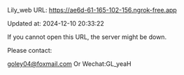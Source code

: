 Lily_web URL: https://ae6d-61-165-102-156.ngrok-free.app

Updated at: 2024-12-10 20:33:22

If you cannot open this URL, the server might be down.

Please contact: 

goley04@foxmail.com Or Wechat:GL_yeaH